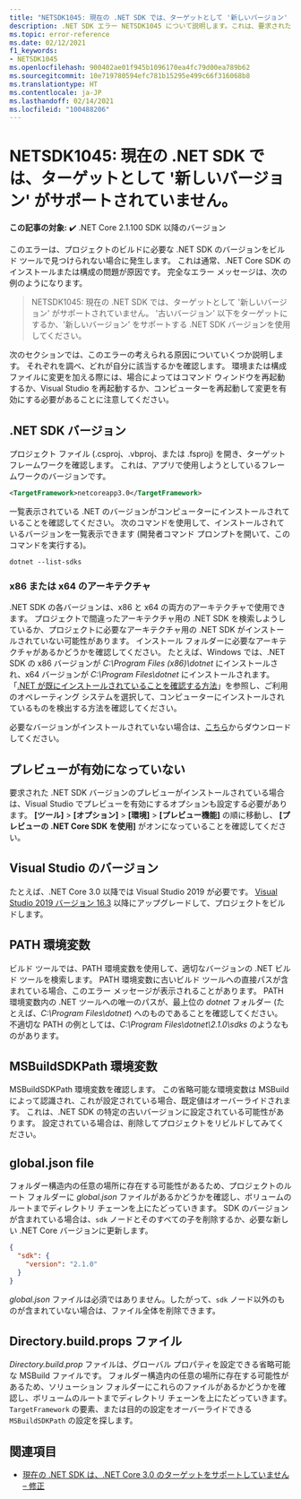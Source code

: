 ```yaml
---
title: "NETSDK1045: 現在の .NET SDK では、ターゲットとして '新しいバージョン' がサポートされていません。"
description: .NET SDK エラー NETSDK1045 について説明します。これは、要求されたバージョンの .NET SDK をビルド ツールで見つけられない場合に発生します。
ms.topic: error-reference
ms.date: 02/12/2021
f1_keywords:
- NETSDK1045
ms.openlocfilehash: 900402ae01f945b1096170ea4fc79d00ea789b62
ms.sourcegitcommit: 10e719780594efc781b15295e499c66f316068b8
ms.translationtype: HT
ms.contentlocale: ja-JP
ms.lasthandoff: 02/14/2021
ms.locfileid: "100488206"
---
```

# <a name="netsdk1045-the-current-net-sdk-does-not-support-newer-version-as-a-target"></a>NETSDK1045: 現在の .NET SDK では、ターゲットとして '新しいバージョン' がサポートされていません。

**この記事の対象:** ✔️ .NET Core 2.1.100 SDK 以降のバージョン

このエラーは、プロジェクトのビルドに必要な .NET SDK のバージョンをビルド ツールで見つけられない場合に発生します。 これは通常、.NET Core SDK のインストールまたは構成の問題が原因です。 完全なエラー メッセージは、次の例のようになります。

> NETSDK1045: 現在の .NET SDK では、ターゲットとして '新しいバージョン' がサポートされていません。 '古いバージョン' 以下をターゲットにするか、'新しいバージョン' をサポートする .NET SDK バージョンを使用してください。

次のセクションでは、このエラーの考えられる原因についていくつか説明します。 それぞれを調べ、どれが自分に該当するかを確認します。 環境または構成ファイルに変更を加える際には、場合によってはコマンド ウィンドウを再起動するか、Visual Studio を再起動するか、コンピューターを再起動して変更を有効にする必要があることに注意してください。

## <a name="net-sdk-version"></a>.NET SDK バージョン

プロジェクト ファイル (.csproj、.vbproj、または .fsproj) を開き、ターゲット フレームワークを確認します。 これは、アプリで使用しようとしているフレームワークのバージョンです。

```xml
<TargetFramework>netcoreapp3.0</TargetFramework>
```

一覧表示されている .NET のバージョンがコンピューターにインストールされていることを確認してください。 次のコマンドを使用して、インストールされているバージョンを一覧表示できます (開発者コマンド プロンプトを開いて、このコマンドを実行する)。

```dotnetcli
dotnet --list-sdks
```

### <a name="x86-or-x64-architecture"></a>x86 または x64 のアーキテクチャ

.NET SDK の各バージョンは、x86 と x64 の両方のアーキテクチャで使用できます。 プロジェクトで間違ったアーキテクチャ用の .NET SDK を検索しようしているか、プロジェクトに必要なアーキテクチャ用の .NET SDK がインストールされていない可能性があります。 インストール フォルダーに必要なアーキテクチャがあるかどうかを確認してください。 たとえば、Windows では、.NET SDK の x86 バージョンが *C:\Program Files (x86)\dotnet* にインストールされ、x64 バージョンが *C:\Program Files\dotnet* にインストールされます。 「[.NET が既にインストールされていることを確認する方法](../../install/how-to-detect-installed-versions.md)」を参照し、ご利用のオペレーティング システムを選択して、コンピューターにインストールされているものを検出する方法を確認してください。

必要なバージョンがインストールされていない場合は、[こちら](https://dotnet.microsoft.com/download/dotnet-core)からダウンロードしてください。

## <a name="preview-not-enabled"></a>プレビューが有効になっていない

要求された .NET SDK バージョンのプレビューがインストールされている場合は、Visual Studio でプレビューを有効にするオプションも設定する必要があります。 **[ツール]**  >  **[オプション]**  >  **[環境]**  >  **[プレビュー機能]** の順に移動し、 **[プレビューの .NET Core SDK を使用]** がオンになっていることを確認してください。

## <a name="visual-studio-version"></a>Visual Studio のバージョン

たとえば、.NET Core 3.0 以降では Visual Studio 2019 が必要です。 [Visual Studio 2019 バージョン 16.3](https://visualstudio.microsoft.com/downloads) 以降にアップグレードして、プロジェクトをビルドします。

## <a name="path-environment-variable"></a>PATH 環境変数

ビルド ツールでは、PATH 環境変数を使用して、適切なバージョンの .NET ビルド ツールを検索します。 PATH 環境変数に古いビルド ツールへの直接パスが含まれている場合、このエラー メッセージが表示されることがあります。 PATH 環境変数内の .NET ツールへの唯一のパスが、最上位の *dotnet* フォルダー (たとえば、*C:\Program Files\dotnet*) へのものであることを確認してください。 不適切な PATH の例としては、*C:\Program Files\dotnet\2.1.0\sdks* のようなものがあります。

## <a name="msbuildsdkpath-environment-variable"></a>MSBuildSDKPath 環境変数

MSBuildSDKPath 環境変数を確認します。 この省略可能な環境変数は MSBuild によって認識され、これが設定されている場合、既定値はオーバーライドされます。 これは、.NET SDK の特定の古いバージョンに設定されている可能性があります。 設定されている場合は、削除してプロジェクトをリビルドしてみてください。

## <a name="globaljson-file"></a>global.json file

フォルダー構造内の任意の場所に存在する可能性があるため、プロジェクトのルート フォルダーに *global.json* ファイルがあるかどうかを確認し、ボリュームのルートまでディレクトリ チェーンを上にたどっていきます。 SDK のバージョンが含まれている場合は、`sdk` ノードとそのすべての子を削除するか、必要な新しい .NET Core バージョンに更新します。

```json
{
  "sdk": {
    "version": "2.1.0"
  }
}
```

*global.json* ファイルは必須ではありません。したがって、`sdk` ノード以外のものが含まれていない場合は、ファイル全体を削除できます。

## <a name="directorybuildprops-file"></a>Directory.build.props ファイル

*Directory.build.prop* ファイルは、グローバル プロパティを設定できる省略可能な MSBuild ファイルです。 フォルダー構造内の任意の場所に存在する可能性があるため、ソリューション フォルダーにこれらのファイルがあるかどうかを確認し、ボリュームのルートまでディレクトリ チェーンを上にたどっていきます。 `TargetFramework` の要素、または目的の設定をオーバーライドできる `MSBuildSDKPath` の設定を探します。

## <a name="see-also"></a>関連項目

- [現在の .NET SDK は、.NET Core 3.0 のターゲットをサポートしていません – 修正](https://www.ryadel.com/current-net-sdk-not-support-net-core-3-0-fix/)
